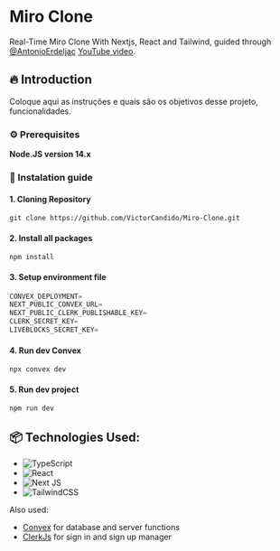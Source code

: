 
<!-- ![Logo do projeto](https://i.imgur.com/kniMQHu.png) -->

# Miro Clone

Real-Time Miro Clone With Nextjs, React and Tailwind, guided through [@AntonioErdeljac](https://github.com/AntonioErdeljac) [YouTube video](https://www.youtube.com/watch?v=ADJKbuayubE&t=11673s&ab_channel=CodeWithAntonio).

## 🔥 Introduction

Coloque aqui as instruções e quais são os objetivos desse projeto, funcionalidades.

### ⚙️ Prerequisites

**Node.JS version 14.x**

### 🔨 Instalation guide

#### 1. Cloning Repository

```shell
git clone https://github.com/VictorCandido/Miro-Clone.git
```

#### 2. Install all packages
```shell
npm install
```

#### 3. Setup environment file
```javascript
CONVEX_DEPLOYMENT=
NEXT_PUBLIC_CONVEX_URL=
NEXT_PUBLIC_CLERK_PUBLISHABLE_KEY=
CLERK_SECRET_KEY=
LIVEBLOCKS_SECRET_KEY=
```

#### 4. Run dev Convex
```shell
npx convex dev
```

#### 5. Run dev project
```shell
npm run dev
```

## 📦 Technologies Used:

* ![TypeScript](https://img.shields.io/badge/typescript-%23007ACC.svg?style=for-the-badge&logo=typescript&logoColor=white)
* ![React](https://img.shields.io/badge/react-%2320232a.svg?style=for-the-badge&logo=react&logoColor=%2361DAFB)
* ![Next JS](https://img.shields.io/badge/Next-black?style=for-the-badge&logo=next.js&logoColor=white)
* ![TailwindCSS](https://img.shields.io/badge/tailwindcss-%2338B2AC.svg?style=for-the-badge&logo=tailwind-css&logoColor=white)

Also used:

* [Convex](https://www.convex.dev/) for database and server functions
* [ClerkJs](https://clerk.com/) for sign in and sign up manager

